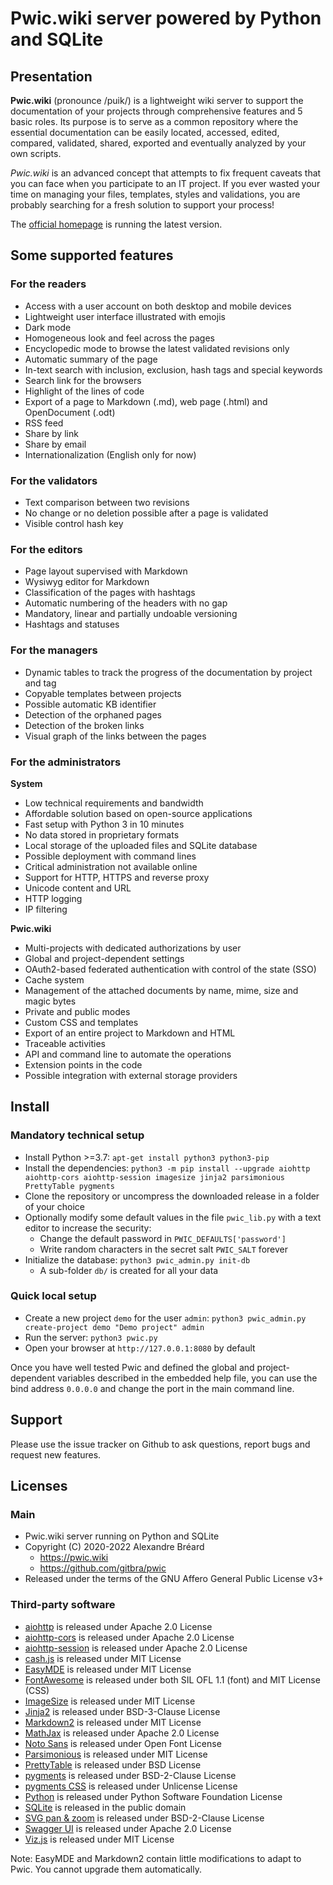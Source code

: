 # Pwic.wiki server powered by Python and SQLite


## Presentation

**Pwic.wiki** (pronounce /puik/) is a lightweight wiki server to support the documentation of your projects through comprehensive features and 5 basic roles. Its purpose is to serve as a common repository where the essential documentation can be easily located, accessed, edited, compared, validated, shared, exported and eventually analyzed by your own scripts.

*Pwic.wiki* is an advanced concept that attempts to fix frequent caveats that you can face when you participate to an IT project. If you ever wasted your time on managing your files, templates, styles and validations, you are probably searching for a fresh solution to support your process!

The [official homepage](https://pwic.wiki) is running the latest version.


## Some supported features

### For the readers

- Access with a user account on both desktop and mobile devices
- Lightweight user interface illustrated with emojis
- Dark mode
- Homogeneous look and feel across the pages
- Encyclopedic mode to browse the latest validated revisions only
- Automatic summary of the page
- In-text search with inclusion, exclusion, hash tags and special keywords
- Search link for the browsers
- Highlight of the lines of code
- Export of a page to Markdown (.md), web page (.html) and OpenDocument (.odt)
- RSS feed
- Share by link
- Share by email
- Internationalization (English only for now)

### For the validators

- Text comparison between two revisions
- No change or no deletion possible after a page is validated
- Visible control hash key

### For the editors

- Page layout supervised with Markdown
- Wysiwyg editor for Markdown
- Classification of the pages with hashtags
- Automatic numbering of the headers with no gap
- Mandatory, linear and partially undoable versioning
- Hashtags and statuses

### For the managers

- Dynamic tables to track the progress of the documentation by project and tag
- Copyable templates between projects
- Possible automatic KB identifier
- Detection of the orphaned pages
- Detection of the broken links
- Visual graph of the links between the pages

### For the administrators

**System**

- Low technical requirements and bandwidth
- Affordable solution based on open-source applications
- Fast setup with Python 3 in 10 minutes
- No data stored in proprietary formats
- Local storage of the uploaded files and SQLite database
- Possible deployment with command lines
- Critical administration not available online
- Support for HTTP, HTTPS and reverse proxy
- Unicode content and URL
- HTTP logging
- IP filtering

**Pwic.wiki**

- Multi-projects with dedicated authorizations by user
- Global and project-dependent settings
- OAuth2-based federated authentication with control of the state (SSO)
- Cache system
- Management of the attached documents by name, mime, size and magic bytes
- Private and public modes
- Custom CSS and templates
- Export of an entire project to Markdown and HTML
- Traceable activities
- API and command line to automate the operations
- Extension points in the code
- Possible integration with external storage providers


## Install

### Mandatory technical setup

- Install Python >=3.7: `apt-get install python3 python3-pip`
- Install the dependencies: `python3 -m pip install --upgrade aiohttp aiohttp-cors aiohttp-session imagesize jinja2 parsimonious PrettyTable pygments`
- Clone the repository or uncompress the downloaded release in a folder of your choice
- Optionally modify some default values in the file `pwic_lib.py` with a text editor to increase the security:
	- Change the default password in `PWIC_DEFAULTS['password']`
	- Write random characters in the secret salt `PWIC_SALT` forever
- Initialize the database: `python3 pwic_admin.py init-db`
	- A sub-folder `db/` is created for all your data

### Quick local setup

- Create a new project `demo` for the user `admin`: `python3 pwic_admin.py create-project demo "Demo project" admin`
- Run the server: `python3 pwic.py`
- Open your browser at `http://127.0.0.1:8080` by default

Once you have well tested Pwic and defined the global and project-dependent variables described in the embedded help file, you can use the bind address `0.0.0.0` and change the port in the main command line.


## Support

Please use the issue tracker on Github to ask questions, report bugs and request new features.


## Licenses

### Main

- Pwic.wiki server running on Python and SQLite
- Copyright (C) 2020-2022 Alexandre Bréard
	- <https://pwic.wiki>
	- <https://github.com/gitbra/pwic>
- Released under the terms of the GNU Affero General Public License v3+

### Third-party software

- [aiohttp](https://github.com/aio-libs/aiohttp) is released under Apache 2.0 License
- [aiohttp-cors](https://github.com/aio-libs/aiohttp-cors) is released under Apache 2.0 License
- [aiohttp-session](https://github.com/aio-libs/aiohttp-session) is released under Apache 2.0 License
- [cash.js](https://github.com/fabiospampinato/cash) is released under MIT License
- [EasyMDE](https://github.com/Ionaru/easy-markdown-editor) is released under MIT License
- [FontAwesome](https://github.com/FortAwesome/Font-Awesome) is released under both SIL OFL 1.1 (font) and MIT License (CSS)
- [ImageSize](https://github.com/shibukawa/imagesize_py) is released under MIT License
- [Jinja2](https://github.com/pallets/jinja) is released under BSD-3-Clause License
- [Markdown2](https://github.com/trentm/python-markdown2) is released under MIT License
- [MathJax](https://github.com/mathjax/MathJax-src) is released under Apache 2.0 License
- [Noto Sans](https://fonts.google.com/specimen/Noto+Sans) is released under Open Font License
- [Parsimonious](https://github.com/erikrose/parsimonious) is released under MIT License
- [PrettyTable](https://github.com/jazzband/prettytable) is released under BSD License
- [pygments](https://github.com/pygments/pygments) is released under BSD-2-Clause License
- [pygments CSS](https://github.com/richleland/pygments-css) is released under Unlicense License
- [Python](https://github.com/python/cpython/) is released under Python Software Foundation License
- [SQLite](https://www.sqlite.org) is released in the public domain
- [SVG pan & zoom](https://github.com/ariutta/svg-pan-zoom) is released under BSD-2-Clause License
- [Swagger UI](https://github.com/swagger-api/swagger-ui) is released under Apache 2.0 License
- [Viz.js](https://github.com/mdaines/viz.js) is released under MIT License

Note: EasyMDE and Markdown2 contain little modifications to adapt to Pwic. You cannot upgrade them automatically.

